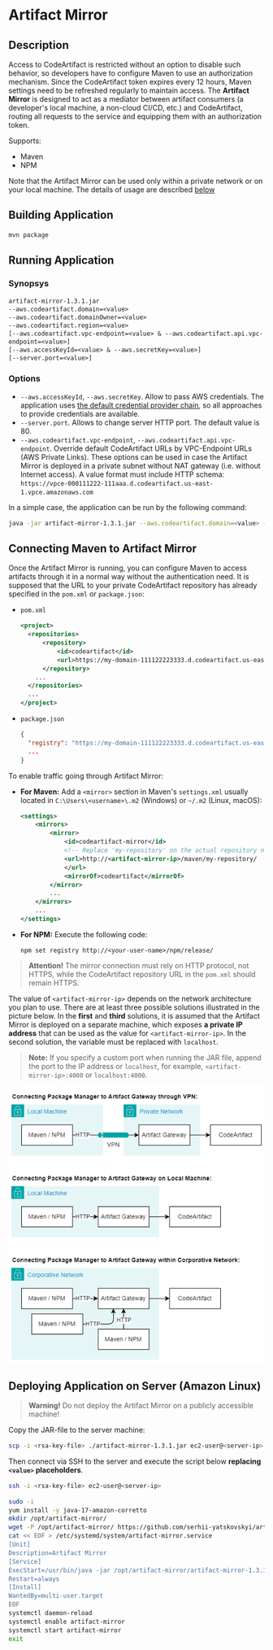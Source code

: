 # Artifact Mirror

<!-- TODO
- Add a possibility to pass a VPC endpoint address (see details here
  https://docs.aws.amazon.com/codeartifact/latest/ug/use-codeartifact-from-vpc.html#use-codeartifact-from-vpc-no-private-dns)
  This is required only in case the flag `--private-dns-enabled` is disabled
  (https://docs.aws.amazon.com/codeartifact/latest/ug/create-vpc-endpoints.html). When this flag is enablet,
  the CodeArtifact is accessible in a normal manner, as `my-domain-1111222233334444.d.codeartifact.eu-north-1.amazonaws.com`
-->

## Description

Access to CodeArtifact is restricted without an option to disable such behavior, so developers have to configure Maven
to use an authorization mechanism. Since the CodeArtifact token expires every 12 hours, Maven settings need to be
refreshed regularly to maintain access. The **Artifact Mirror** is designed to act as a mediator between artifact
consumers (a developer's local machine, a non-cloud CI/CD, etc.) and CodeArtifact, routing all requests to the service
and equipping them with an authorization token.

Supports:
- Maven
- NPM

Note that the Artifact Mirror can be used only within a private network or on your local machine. The details of
usage are described [below](#connecting-maven-to-artifact-mirror)

## Building Application

```sh
mvn package
```

## Running Application

### Synopsys

```
artifact-mirror-1.3.1.jar
--aws.codeartifact.domain=<value>
--aws.codeartifact.domainOwner=<value>
--aws.codeartifact.region=<value>
[--aws.codeartifact.vpc-endpoint=<value> & --aws.codeartifact.api.vpc-endpoint=<value>]
[--aws.accessKeyId=<value> & --aws.secretKey=<value>]
[--server.port=<value>]
```

### Options

- `--aws.accessKeyId`, `--aws.secretKey`. Allow to pass AWS credentials. The application uses
  [the default credential provider chain](https://docs.aws.amazon.com/sdk-for-java/v1/developer-guide/credentials.html#credentials-default),
  so all approaches to provide credentials are available.
- `--server.port`. Allows to change server HTTP port. The default value is 80.
- `--aws.codeartifact.vpc-endpoint`, `--aws.codeartifact.api.vpc-endpoint`. Override default CodeArtifact URLs by
  VPC-Endpoint URLs (AWS Private Links). These options can be used in case the Artifact Mirror is deployed in a
  private subnet without NAT gateway (i.e. without Internet access). A value format must include HTTP schema:
  `https://vpce-000111222-111aaa.d.codeartifact.us-east-1.vpce.amazonaws.com`

In a simple case, the application can be run by the following command:

```sh
java -jar artifact-mirror-1.3.1.jar --aws.codeartifact.domain=<value> --aws.codeartifact.domainOwner=<value> --aws.codeartifact.region=<value>
```

<!--Alternatively, the Artifact Mirror can be run in a Docker container:

```sh
docker build -t artifact-mirror .
docker run --rm -e ENV DOMAIN=<value> -e DOMAIN_OWNER=<value> -e REGION=<value> -p 80:80 artifact-mirror
```
-->

## Connecting Maven to Artifact Mirror

Once the Artifact Mirror is running, you can configure Maven to access artifacts through it in a normal way
without the authentication need. It is supposed that the URL to your private CodeArtifact repository has already
specified in the `pom.xml` or `package.json`:

- `pom.xml`
  ```xml
  <project>
    <repositories>
        <repository>
            <id>codeartifact</id>
            <url>https://my-domain-111122223333.d.codeartifact.us-east-1.amazonaws.com/maven/my-repository</url>
        </repository>
      ...
    </repositories>
    ...
  </project>
  ```
- `package.json`
  ```json
  {
    "registry": "https://my-domain-111122223333.d.codeartifact.us-east-1.amazonaws.com/npm/my-repository",
    ...
  }
  ```

To enable traffic going through Artifact Mirror:

- **For Maven:**
  Add a `<mirror>` section in Maven's `settings.xml` usually located in
  `C:\Users\<username>\.m2` (Windows) or `~/.m2` (Linux, macOS):
  ```xml
  <settings>
      <mirrors>
          <mirror>
              <id>codeartifact-mirror</id>
              <!-- Replace 'my-repository' on the actual repository name -->
              <url>http://<artifact-mirror-ip>/maven/my-repository/
              </url>
              <mirrorOf>codeartifact</mirrorOf>
          </mirror>
          ...
      </mirrors>
      ...
  </settings>
  ```

- **For NPM:**
  Execute the following code:
  ```shell
  npm set registry http://<your-user-name>/npm/release/
  ```

> **Attention!** The mirror connection must rely on HTTP protocol, not HTTPS, while the CodeArtifact repository URL in
> the `pom.xml` should remain HTTPS.

The value of `<artifact-mirror-ip>` depends on the network architecture you plan to use. There are at least three
possible solutions illustrated in the picture below. In the **first** and **third** solutions, it is assumed that the
Artifact Mirror is deployed on a separate machine, which exposes **a private IP address** that can be used as the value
for `<artifact-mirror-ip>`. In the second solution, the variable must be replaced with `localhost`.

> **Note:** If you specify a custom port when running the JAR file, append the port to the IP address or `localhost`,
> for example, `<artifact-mirror-ip>:4000` or `localhost:4000`.

![Possible Artifact Mirror locations in a network](.doc/artifact-mirror-network.drawio.png)

## Deploying Application on Server (Amazon Linux)

> **Warning!** Do not deploy the Artifact Mirror on a publicly accessible machine!

Copy the JAR-file to the server machine:

```sh
scp -i <rsa-key-file> ./artifact-mirror-1.3.1.jar ec2-user@<server-ip>:/usr/local/
```

Then connect via SSH to the server and execute the script below **replacing `<value>` placeholders**.

```sh
ssh -i <rsa-key-file> ec2-user@<server-ip>
```

```sh
sudo -i
yum install -y java-17-amazon-corretto
mkdir /opt/artifact-mirror/
wget -P /opt/artifact-mirror/ https://github.com/serhii-yatskovskyi/artifact-mirror/releases/download/artifact-mirror-1.3.1/artifact-mirror-1.3.1.jar
cat << EOF > /etc/systemd/system/artifact-mirror.service
[Unit]
Description=Artifact Mirror
[Service]
ExecStart=/usr/bin/java -jar /opt/artifact-mirror/artifact-mirror-1.3.1.jar --aws.codeartifact.domain=<value> --aws.codeartifact.domainOwner=<value> --aws.codeartifact.region=<value>
Restart=always
[Install]
WantedBy=multi-user.target
EOF
systemctl daemon-reload
systemctl enable artifact-mirror
systemctl start artifact-mirror
exit
```
